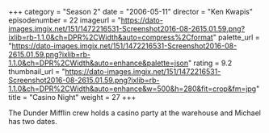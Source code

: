 +++
category = "Season 2"
date = "2006-05-11"
director = "Ken Kwapis"
episodenumber = 22
imageurl = "https://dato-images.imgix.net/151/1472216531-Screenshot2016-08-2615.01.59.png?ixlib=rb-1.1.0&ch=DPR%2CWidth&auto=compress%2Cformat"
palette_url = "https://dato-images.imgix.net/151/1472216531-Screenshot2016-08-2615.01.59.png?ixlib=rb-1.1.0&ch=DPR%2CWidth&auto=enhance&palette=json"
rating = 9.2
thumbnail_url = "https://dato-images.imgix.net/151/1472216531-Screenshot2016-08-2615.01.59.png?ixlib=rb-1.1.0&ch=DPR%2CWidth&auto=enhance&w=500&h=280&fit=crop&fm=jpg"
title = "Casino Night"
weight = 27
+++

The Dunder Mifflin crew holds a casino party at the warehouse and Michael has two dates.
